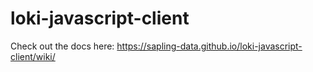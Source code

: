 # loki-javascript-client
Check out the docs here: https://sapling-data.github.io/loki-javascript-client/wiki/
